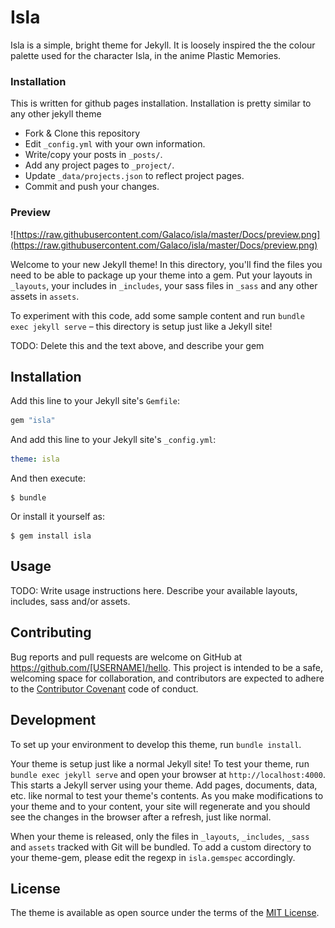 # Isla

Isla is a simple, bright theme for Jekyll. It is loosely inspired the the colour palette used for the character Isla,
in the anime Plastic Memories.

### Installation
This is written for github pages installation. Installation is pretty similar to any other jekyll theme
* Fork & Clone this repository
* Edit `_config.yml` with your own information.
* Write/copy your posts in `_posts/`.
* Add any project pages to `_project/`.
* Update `_data/projects.json` to reflect project pages.
* Commit and push your changes.



### Preview
![https://raw.githubusercontent.com/Galaco/isla/master/Docs/preview.png](https://raw.githubusercontent.com/Galaco/isla/master/Docs/preview.png)

Welcome to your new Jekyll theme! In this directory, you'll find the files you need to be able to package up your theme into a gem. Put your layouts in `_layouts`, your includes in `_includes`, your sass files in `_sass` and any other assets in `assets`.

To experiment with this code, add some sample content and run `bundle exec jekyll serve` – this directory is setup just like a Jekyll site!

TODO: Delete this and the text above, and describe your gem


## Installation

Add this line to your Jekyll site's `Gemfile`:

```ruby
gem "isla"
```

And add this line to your Jekyll site's `_config.yml`:

```yaml
theme: isla
```

And then execute:

    $ bundle

Or install it yourself as:

    $ gem install isla

## Usage

TODO: Write usage instructions here. Describe your available layouts, includes, sass and/or assets.

## Contributing

Bug reports and pull requests are welcome on GitHub at https://github.com/[USERNAME]/hello. This project is intended to be a safe, welcoming space for collaboration, and contributors are expected to adhere to the [Contributor Covenant](http://contributor-covenant.org) code of conduct.

## Development

To set up your environment to develop this theme, run `bundle install`.

Your theme is setup just like a normal Jekyll site! To test your theme, run `bundle exec jekyll serve` and open your browser at `http://localhost:4000`. This starts a Jekyll server using your theme. Add pages, documents, data, etc. like normal to test your theme's contents. As you make modifications to your theme and to your content, your site will regenerate and you should see the changes in the browser after a refresh, just like normal.

When your theme is released, only the files in `_layouts`, `_includes`, `_sass` and `assets` tracked with Git will be bundled.
To add a custom directory to your theme-gem, please edit the regexp in `isla.gemspec` accordingly.

## License

The theme is available as open source under the terms of the [MIT License](https://opensource.org/licenses/MIT).

